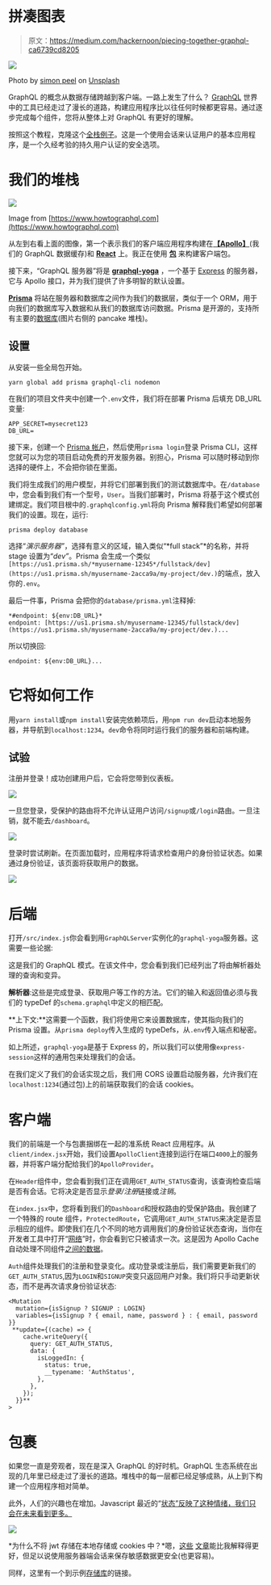 # 拼凑图表

> 原文：<https://medium.com/hackernoon/piecing-together-graphql-ca6739cd8205>

![](img/2d982bb891ade0b9ca243ea47d4a00d1.png)

Photo by [simon peel](https://unsplash.com/photos/hbhKpR12KaE?utm_source=unsplash&utm_medium=referral&utm_content=creditCopyText) on [Unsplash](https://unsplash.com/t/experimental?utm_source=unsplash&utm_medium=referral&utm_content=creditCopyText)

GraphQL 的概念从数据存储跨越到客户端。一路上发生了什么？ [GraphQL](https://hackernoon.com/tagged/graphql) 世界中的工具已经走过了漫长的道路，构建应用程序比以往任何时候都更容易。通过逐步完成每个组件，您将从整体上对 GraphQL 有更好的理解。

按照这个教程，克隆这个[全栈例子](https://github.com/captDaylight/fullstack-prisma-apollo)。这是一个使用会话来认证用户的基本应用程序，是一个久经考验的持久用户认证的安全选项。

# 我们的堆栈

![](img/19c812b88718f6c3781572f124681056.png)

Image from [https://www.howtographql.com](https://www.howtographql.com)

从左到右看上面的图像，第一个表示我们的客户端应用程序构建在[**【Apollo】**](https://github.com/apollographql/apollo-client)(我们的 GraphQL 数据缓存)和 [**React**](https://github.com/facebook/react) 上。我正在使用 [**包**](https://github.com/parcel-bundler/parcel) 来构建客户端包。

接下来，“GraphQL 服务器”将是 [**graphql-yoga**](https://github.com/prisma/graphql-yoga) ，一个基于 [Express](https://github.com/expressjs/express) 的服务器，它与 Apollo 接口，并为我们提供了许多明智的默认设置。

[**Prisma**](https://github.com/prisma/prisma) 将站在服务器和数据库之间作为我们的数据层，类似于一个 ORM，用于向我们的数据库写入数据和从我们的数据库访问数据。Prisma 是开源的，支持所有主要的[数据库](https://www.prisma.io/features/databases/)(图片右侧的 pancake 堆栈)。

## 设置

从安装一些全局包开始。

```
yarn global add prisma graphql-cli nodemon
```

在我们的项目文件夹中创建一个`.env`文件，我们将在部署 Prisma 后填充 DB_URL 变量:

```
APP_SECRET=mysecret123
DB_URL=
```

接下来，创建一个 [Prisma 帐户](https://app.prisma.io/signup)，然后使用`prisma login`登录 Prisma CLI，这样您就可以为您的项目启动免费的开发服务器。别担心，Prisma 可以随时移动到你选择的硬件上，不会把你锁在里面。

我们将生成我们的用户模型，并将它们部署到我们的测试数据库中。在`/database`中，您会看到我们有一个型号，`User`。当我们部署时，Prisma 将基于这个模式创建绑定。我们项目根中的`.graphqlconfig.yml`将向 Prisma 解释我们希望如何部署我们的设置。现在，运行:

```
prisma deploy database
```

选择“*演示服务器”*，选择有意义的区域，输入类似“*full stack”*的名称，并将 stage 设置为“*dev”*。Prisma 会生成一个类似`[https://us1.prisma.sh/*myusername-12345*/fullstack/dev](https://us1.prisma.sh/myusername-2acca9a/my-project/dev.)`的端点，放入你的`.env`。

最后一件事，Prisma 会把你的`database/prisma.yml`注释掉:

```
*#endpoint: ${env:DB_URL}*
endpoint: [https://us1.prisma.sh/myusername-12345/fullstack/dev](https://us1.prisma.sh/myusername-2acca9a/my-project/dev.)...
```

所以切换回:

```
endpoint: ${env:DB_URL}...
```

# 它将如何工作

用`yarn install`或`npm install`安装完依赖项后，用`npm run dev`启动本地服务器，并导航到`localhost:1234`。`dev`命令将同时运行我们的服务器和前端构建。

## 试验

注册并登录！成功创建用户后，它会将您带到仪表板。

![](img/6ec386855a64e61321a6e784aefb445c.png)

一旦您登录，受保护的路由将不允许认证用户访问`/signup`或`/login`路由。一旦注销，就不能去`/dashboard`。

![](img/a39d1697ed3c417afbc177b60d0c31fa.png)

登录时尝试刷新。在页面加载时，应用程序将请求检查用户的身份验证状态。如果通过身份验证，该页面将获取用户的数据。

![](img/fc978baea4d74ea32f11849b179b2da3.png)

# 后端

打开`/src/index.js`你会看到用`GraphQLServer`实例化的`graphql-yoga`服务器。这需要一些论据:

这是我们的 GraphQL 模式。在该文件中，您会看到我们已经列出了将由解析器处理的查询和变异。

**解析器**:这些是完成登录、获取用户等工作的方法。它们的输入和返回值必须与我们的 typeDef 的`schema.graphql`中定义的相匹配。

**上下文:**这需要一个函数，我们将使用它来设置数据库，使其指向我们的 Prisma 设置。从`prisma deploy`传入生成的 typeDefs，从`.env`传入端点和秘密。

如上所述，`graphql-yoga`是基于 Express 的，所以我们可以使用像`express-session`这样的通用包来处理我们的会话。

在我们定义了我们的会话实现之后，我们用 CORS 设置启动服务器，允许我们在`localhost:1234`(通过包)上的前端获取我们的会话 cookies。

# 客户端

我们的前端是一个与包裹捆绑在一起的准系统 React 应用程序。从`client/index.jsx`开始，我们设置`ApolloClient`连接到运行在端口`4000`上的服务器，并将客户端分配给我们的`ApolloProvider`。

在`Header`组件中，您会看到我们正在调用`GET_AUTH_STATUS`查询，该查询检查后端是否有会话。它将决定是否显示*登录/注册*链接或*注销*。

在`index.jsx`中，您将看到我们的`Dashboard`和授权路由的受保护路由。我创建了一个特殊的 route 组件，`ProtectedRoute`，它调用`GET_AUTH_STATUS`来决定是否显示相应的组件。即使我们在几个不同的地方调用我们的身份验证状态查询，当你在开发者工具中打开“[网络](https://hackernoon.com/tagged/network)”时，你会看到它只被请求一次。这是因为 Apollo Cache 自动处理不同组件[之间的数据](https://www.apollographql.com/docs/react/advanced/caching.html#automatic-updates)。

`Auth`组件处理我们的注册和登录变化。成功登录或注册后，我们需要更新我们的`GET_AUTH_STATUS`,因为`LOGIN`和`SIGNUP`突变只返回用户对象。我们将只手动更新状态，而不是再次请求身份验证状态:

```
<Mutation
  mutation={isSignup ? SIGNUP : LOGIN}
  variables={isSignup ? { email, name, password } : { email, password }}
 **update={(cache) => {
    cache.writeQuery({
      query: GET_AUTH_STATUS,
      data: {
        isLoggedIn: {
          status: true,
          __typename: 'AuthStatus',
        },
      },
    });
  }}**
>
```

# 包裹

如果您一直是旁观者，现在是深入 GraphQL 的好时机。GraphQL 生态系统在出现的几年里已经走过了漫长的道路。堆栈中的每一层都已经足够成熟，从上到下构建一个应用程序相对简单。

此外，人们的兴趣也在增加。Javascript 最近的“[状态”反映了这种情绪，我们只会在未来看到更多。](https://2018.stateofjs.com/data-layer/overview/)

![](img/23c33d6e522a97069e64c02bd39f5b4a.png)

*为什么不将 jwt 存储在本地存储或 cookies 中？*嗯，[这些](https://www.rdegges.com/2018/please-stop-using-local-storage/) [文章](http://cryto.net/~joepie91/blog/2016/06/13/stop-using-jwt-for-sessions/)能比我解释得更好，但足以说使用服务器端会话来保存敏感数据更安全(也更容易)。

同样，这里有一个到示例[存储库](https://github.com/captDaylight/fullstack-prisma-apollo)的链接。
